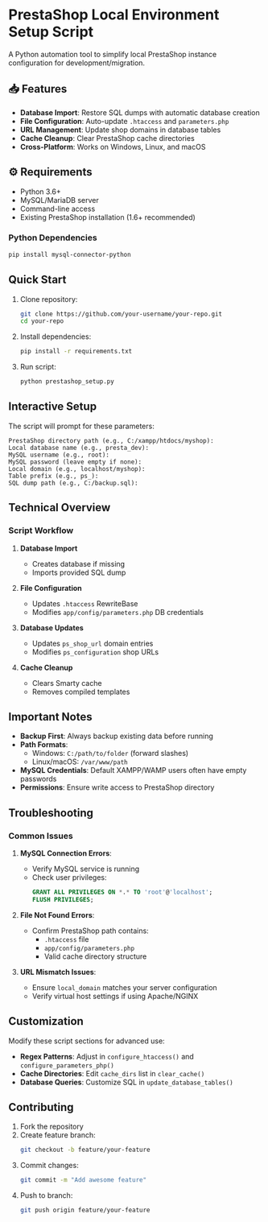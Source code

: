 # PrestaShop Local Environment Setup Script

A Python automation tool to simplify local PrestaShop instance configuration for development/migration.

## 📥 Features
- **Database Import**: Restore SQL dumps with automatic database creation
- **File Configuration**: Auto-update `.htaccess` and `parameters.php`
- **URL Management**: Update shop domains in database tables
- **Cache Cleanup**: Clear PrestaShop cache directories
- **Cross-Platform**: Works on Windows, Linux, and macOS

## ⚙️ Requirements
- Python 3.6+
- MySQL/MariaDB server
- Command-line access
- Existing PrestaShop installation (1.6+ recommended)

### Python Dependencies
```bash
pip install mysql-connector-python
```

## Quick Start
1. Clone repository:
   ```bash
   git clone https://github.com/your-username/your-repo.git
   cd your-repo
   ```
2. Install dependencies:
   ```bash
   pip install -r requirements.txt
   ```
3. Run script:
   ```bash
   python prestashop_setup.py
   ```

## Interactive Setup
The script will prompt for these parameters:
```
PrestaShop directory path (e.g., C:/xampp/htdocs/myshop): 
Local database name (e.g., presta_dev): 
MySQL username (e.g., root): 
MySQL password (leave empty if none): 
Local domain (e.g., localhost/myshop): 
Table prefix (e.g., ps_): 
SQL dump path (e.g., C:/backup.sql): 
```

## Technical Overview
### Script Workflow
1. **Database Import**  
   - Creates database if missing
   - Imports provided SQL dump

2. **File Configuration**  
   - Updates `.htaccess` RewriteBase
   - Modifies `app/config/parameters.php` DB credentials

3. **Database Updates**  
   - Updates `ps_shop_url` domain entries
   - Modifies `ps_configuration` shop URLs

4. **Cache Cleanup**  
   - Clears Smarty cache
   - Removes compiled templates

## Important Notes
- **Backup First**: Always backup existing data before running
- **Path Formats**:
  - Windows: `C:/path/to/folder` (forward slashes)
  - Linux/macOS: `/var/www/path`
- **MySQL Credentials**: Default XAMPP/WAMP users often have empty passwords
- **Permissions**: Ensure write access to PrestaShop directory

## Troubleshooting
### Common Issues
1. **MySQL Connection Errors**:
   - Verify MySQL service is running
   - Check user privileges:
     ```sql
     GRANT ALL PRIVILEGES ON *.* TO 'root'@'localhost';
     FLUSH PRIVILEGES;
     ```

2. **File Not Found Errors**:
   - Confirm PrestaShop path contains:
     - `.htaccess` file
     - `app/config/parameters.php`
     - Valid cache directory structure

3. **URL Mismatch Issues**:
   - Ensure `local_domain` matches your server configuration
   - Verify virtual host settings if using Apache/NGINX

## Customization
Modify these script sections for advanced use:
- **Regex Patterns**: Adjust in `configure_htaccess()` and `configure_parameters_php()`
- **Cache Directories**: Edit `cache_dirs` list in `clear_cache()`
- **Database Queries**: Customize SQL in `update_database_tables()`

## Contributing
1. Fork the repository
2. Create feature branch:
   ```bash
   git checkout -b feature/your-feature
   ```
3. Commit changes:
   ```bash
   git commit -m "Add awesome feature"
   ```
4. Push to branch:
   ```bash
   git push origin feature/your-feature
   ```
